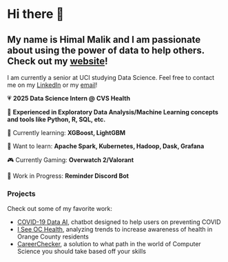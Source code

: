 # Hi there 👋


## My name is Himal Malik and I am passionate about using the power of data to help others. Check out my [website](https://anonymous-himalayas.github.io)!

I am currently a senior at UCI studying Data Science. Feel free to contact me on my [LinkedIn](https://www.linkedin.com/in/himal-malik-data-sci/) or my [email](mailto:himalm100@gmail.com)!

💗 **2025 Data Science Intern @ CVS Health**  

🔭 **Experienced in Exploratory Data Analysis/Machine Learning concepts and tools like Python, R, SQL, etc.** 

🌱 Currently learning: **XGBoost, LightGBM**

📝 Want to learn: **Apache Spark, Kubernetes, Hadoop, Dask, Grafana**

🎮 Currently Gaming: **Overwatch 2/Valorant**

🔧 Work in Progress: **Reminder Discord Bot**

### Projects
Check out some of my favorite work:
- [COVID-19 Data AI](https://github.com/anonymous-himalayas/COVID-19_Data_AI), chatbot designed to help users on preventing COVID
- [I See OC Health](https://github.com/anonymous-himalayas/I-See-OC-Health), analyzing trends to increase awareness of health in Orange County residents
- [CareerChecker](https://github.com/anonymous-himalayas/CareerChecker), a solution to what path in the world of Computer Science you should take based off your skills

<!--
**anonymous-himalayas/anonymous-himalayas** is a ✨ _special_ ✨ repository because its `README.md` (this file) appears on your GitHub profile.

Here are some ideas to get you started:

- 🔭 I’m currently working on ...
- 🌱 I’m currently learning ...
- 👯 I’m looking to collaborate on ...
- 🤔 I’m looking for help with ...
- 💬 Ask me about ...
- 📫 How to reach me: ...
- 😄 Pronouns: ...
- ⚡ Fun fact: ...
-->



